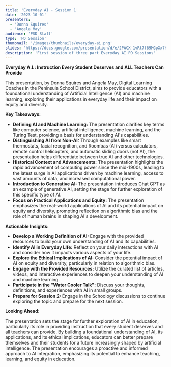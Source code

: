 ```yaml
---
title: 'Everyday AI - Session 1'
date: '2023-10-01'
presenters:
  - 'Donna Squires'
  - 'Angela May'
audience: 'PSD Staff'
type: 'PD Session'
thumbnail: '/images/thumbnails/everyday-ai.png'
slides: 'https://docs.google.com/presentation/d/e/2PACX-1vRt7f69MGpXx7K42-f2BIZYIsvPrIUr39ij5aZVfhXsDO2EKDhs-UEgIqVOj6KKCnmdlz3yVYmOor1V/embed'
description: 'First session of three part Everyday AI PD Sessions'
---
```


**Everyday A.I.: Instruction Every Student Deserves and ALL Teachers Can Provide**

This presentation, by Donna Squires and Angela May, Digital Learning Coaches in the Peninsula School District, aims to provide educators with a foundational understanding of Artificial Intelligence (AI) and machine learning, exploring their applications in everyday life and their impact on equity and diversity.

**Key Takeaways:**

- **Defining AI and Machine Learning:** The presentation clarifies key terms like computer science, artificial intelligence, machine learning, and the Turing Test, providing a basis for understanding AI's capabilities.
- **Distinguishing AI from Non-AI:** Through examples like smart thermostats, facial recognition, and Roombas (AI) versus calculators, remote control helicopters, and automatic sliding doors (not AI), the presentation helps differentiate between true AI and other technologies.
- **Historical Context and Advancements:** The presentation highlights the rapid advancement of computing power since the mid-1900s, leading to the latest surge in AI applications driven by machine learning, access to vast amounts of data, and increased computational power.
- **Introduction to Generative AI:** The presentation introduces Chat GPT as an example of generative AI, setting the stage for further exploration of this specific type of AI.
- **Focus on Practical Applications and Equity:** The presentation emphasizes the real-world applications of AI and its potential impact on equity and diversity, prompting reflection on algorithmic bias and the role of human brains in shaping AI's development.

**Actionable Insights:**

- **Develop a Working Definition of AI:** Engage with the provided resources to build your own understanding of AI and its capabilities.
- **Identify AI in Everyday Life:** Reflect on your daily interactions with AI and consider how it impacts various aspects of your life.
- **Explore the Ethical Implications of AI:** Consider the potential impact of AI on equity and diversity, particularly in relation to algorithmic bias.
- **Engage with the Provided Resources:** Utilize the curated list of articles, videos, and interactive experiences to deepen your understanding of AI and machine learning.
- **Participate in the "Water Cooler Talk":** Discuss your thoughts, definitions, and experiences with AI in small groups.
- **Prepare for Session 2:** Engage in the Schoology discussions to continue exploring the topic and prepare for the next session.

**Looking Ahead:**

The presentation sets the stage for further exploration of AI in education, particularly its role in providing instruction that every student deserves and all teachers can provide. By building a foundational understanding of AI, its applications, and its ethical implications, educators can better prepare themselves and their students for a future increasingly shaped by artificial intelligence. The presentation encourages a proactive and informed approach to AI integration, emphasizing its potential to enhance teaching, learning, and equity in education.
